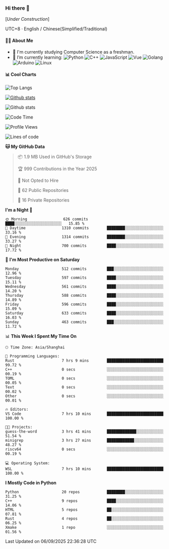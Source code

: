 ### Hi there 👋

\[*Under Construction*\]

UTC+8 · English / Chinese(Simplified/Traditional)

<!--
**NoNormalCreeper/NoNormalCreeper** is a ✨ _special_ ✨ repository because its `README.md` (this file) appears on your GitHub profile.

Here are some ideas to get you started:

- 🔭 I’m currently working on ...
- 🌱 I’m currently learning ...
- 👯 I’m looking to collaborate on ...
- 🤔 I’m looking for help with ...
- 💬 Ask me about ...
- 📫 How to reach me: ...
- 😄 Pronouns: ...
- ⚡ Fun fact: ...
-->

#### 👩‍💻 About Me

- 🏫 I'm currently studying Computer Science as a freshman.
- 🌱 I’m currently learning: 
![Python](https://img.shields.io/badge/-Python-blue?style=flat-square&logo=Python&logoColor=fff)
![C++](https://img.shields.io/badge/-C%2B%2B-00599C?style=flat-square&logo=C%2B%2B&logoColor=fff)
![JavaScript](https://img.shields.io/badge/-JavaScript-ffca18?style=flat-square&logo=JavaScript&logoColor=fff)
![Vue](https://img.shields.io/badge/-Vue-4FC08D?style=flat-square&logo=Vue.js&logoColor=fff)
![Golang](https://img.shields.io/badge/-Go-007d9c?style=flat-square&logo=Go&logoColor=fff)
![Arduino](https://img.shields.io/badge/-Arduino-00979D?style=flat-square&logo=Arduino&logoColor=fff)
![Linux](https://img.shields.io/badge/-Linux-FCC624?style=flat-square&logo=Linux&logoColor=fff)

#### 📊 Cool Charts

![Top Langs](https://readme-stats-zeta-six.vercel.app/api/top-langs/?username=NoNormalCreeper&layout=compact)

[![Github stats](https://readme-stats-zeta-six.vercel.app/api?username=NoNormalCreeper&show=reviews,discussions_started,discussions_answered,prs_merged,prs_merged_percentage)](https://github.com/anuraghazra/github-readme-stats)

![Github stats](https://github-profile-trophy.vercel.app/?username=NoNormalCreeper)


<!--START_SECTION:waka-->
![Code Time](http://img.shields.io/badge/Code%20Time-823%20hrs%207%20mins-blue)

![Profile Views](http://img.shields.io/badge/Profile%20Views-0-blue)

![Lines of code](https://img.shields.io/badge/From%20Hello%20World%20I%27ve%20Written-4.4%20million%20lines%20of%20code-blue)

**🐱 My GitHub Data** 

> 📦 1.9 MB Used in GitHub's Storage 
 > 
> 🏆 999 Contributions in the Year 2025
 > 
> 🚫 Not Opted to Hire
 > 
> 📜 62 Public Repositories 
 > 
> 🔑 16 Private Repositories 
 > 
**I'm a Night 🦉** 

```text
🌞 Morning                626 commits         ████░░░░░░░░░░░░░░░░░░░░░   15.85 % 
🌆 Daytime                1310 commits        ████████░░░░░░░░░░░░░░░░░   33.16 % 
🌃 Evening                1314 commits        ████████░░░░░░░░░░░░░░░░░   33.27 % 
🌙 Night                  700 commits         ████░░░░░░░░░░░░░░░░░░░░░   17.72 % 
```
📅 **I'm Most Productive on Saturday** 

```text
Monday                   512 commits         ███░░░░░░░░░░░░░░░░░░░░░░   12.96 % 
Tuesday                  597 commits         ████░░░░░░░░░░░░░░░░░░░░░   15.11 % 
Wednesday                561 commits         ████░░░░░░░░░░░░░░░░░░░░░   14.20 % 
Thursday                 588 commits         ████░░░░░░░░░░░░░░░░░░░░░   14.89 % 
Friday                   596 commits         ████░░░░░░░░░░░░░░░░░░░░░   15.09 % 
Saturday                 633 commits         ████░░░░░░░░░░░░░░░░░░░░░   16.03 % 
Sunday                   463 commits         ███░░░░░░░░░░░░░░░░░░░░░░   11.72 % 
```


📊 **This Week I Spent My Time On** 

```text
🕑︎ Time Zone: Asia/Shanghai

💬 Programming Languages: 
Rust                     7 hrs 9 mins        █████████████████████████   99.72 % 
C++                      0 secs              ░░░░░░░░░░░░░░░░░░░░░░░░░   00.19 % 
TOML                     0 secs              ░░░░░░░░░░░░░░░░░░░░░░░░░   00.05 % 
Text                     0 secs              ░░░░░░░░░░░░░░░░░░░░░░░░░   00.02 % 
Other                    0 secs              ░░░░░░░░░░░░░░░░░░░░░░░░░   00.01 % 

🔥 Editors: 
VS Code                  7 hrs 10 mins       █████████████████████████   100.00 % 

🐱‍💻 Projects: 
guess-the-word           3 hrs 41 mins       █████████████░░░░░░░░░░░░   51.54 % 
minigrep                 3 hrs 27 mins       ████████████░░░░░░░░░░░░░   48.27 % 
riscv64                  0 secs              ░░░░░░░░░░░░░░░░░░░░░░░░░   00.19 % 

💻 Operating System: 
WSL                      7 hrs 10 mins       █████████████████████████   100.00 % 
```

**I Mostly Code in Python** 

```text
Python                   20 repos            ████████░░░░░░░░░░░░░░░░░   31.25 % 
C++                      9 repos             ████░░░░░░░░░░░░░░░░░░░░░   14.06 % 
HTML                     5 repos             ██░░░░░░░░░░░░░░░░░░░░░░░   07.81 % 
Rust                     4 repos             ██░░░░░░░░░░░░░░░░░░░░░░░   06.25 % 
Xmake                    1 repo              ░░░░░░░░░░░░░░░░░░░░░░░░░   01.56 % 
```




 Last Updated on 06/09/2025 22:36:28 UTC
<!--END_SECTION:waka-->

